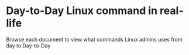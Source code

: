 # Day-to-Day Linux command in real-life

Browse each document to view what commands Linux admins uses from day to Day-to-Day
 
